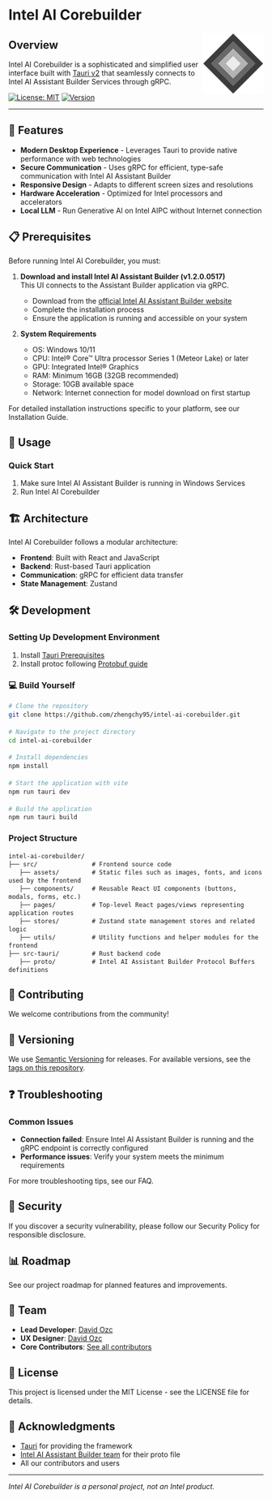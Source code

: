 # Intel AI Corebuilder

<img src="src/assets/logo.png" alt="Intel AI Corebuilder Logo" width="120" align="right"/>

## Overview

Intel AI Corebuilder is a sophisticated and simplified user interface built with [Tauri v2](https://tauri.app/) that seamlessly connects to Intel AI Assistant Builder Services through gRPC.

[![License: MIT](https://img.shields.io/badge/License-MIT-blue.svg)](LICENSE)
[![Version](https://img.shields.io/badge/version-0.1.0-brightgreen)](https://github.com/zhengchy95/intel-ai-corebuilder/releases)

---

## 🚀 Features

- **Modern Desktop Experience** - Leverages Tauri to provide native performance with web technologies
- **Secure Communication** - Uses gRPC for efficient, type-safe communication with Intel AI Assistant Builder
- **Responsive Design** - Adapts to different screen sizes and resolutions
- **Hardware Acceleration** - Optimized for Intel processors and accelerators
- **Local LLM** - Run Generative AI on Intel AIPC without Internet connection

## 📋 Prerequisites

Before running Intel AI Corebuilder, you must:

1. **Download and install Intel AI Assistant Builder (v1.2.0.0517)**  
   This UI connects to the Assistant Builder application via gRPC.

   - Download from the [official Intel AI Assistant Builder website](https://aibuilder.intel.com)
   - Complete the installation process
   - Ensure the application is running and accessible on your system

2. **System Requirements**
   - OS: Windows 10/11
   - CPU: Intel® Core™ Ultra processor Series 1 (Meteor Lake) or later
   - GPU: Integrated Intel® Graphics
   - RAM: Minimum 16GB (32GB recommended)
   - Storage: 10GB available space
   - Network: Internet connection for model download on first startup

For detailed installation instructions specific to your platform, see our Installation Guide.

## 📖 Usage

### Quick Start

1. Make sure Intel AI Assistant Builder is running in Windows Services
2. Run Intel AI Corebuilder

## 🏗️ Architecture

Intel AI Corebuilder follows a modular architecture:

- **Frontend**: Built with React and JavaScript
- **Backend**: Rust-based Tauri application
- **Communication**: gRPC for efficient data transfer
- **State Management**: Zustand

## 🛠️ Development

### Setting Up Development Environment

1. Install [Tauri Prerequisites](https://v2.tauri.app/start/prerequisites/)
2. Install protoc following [Protobuf guide](https://protobuf.dev/installation/)

### 💻 Build Yourself

```bash
# Clone the repository
git clone https://github.com/zhengchy95/intel-ai-corebuilder.git

# Navigate to the project directory
cd intel-ai-corebuilder

# Install dependencies
npm install

# Start the application with vite
npm run tauri dev

# Build the application
npm run tauri build
```

### Project Structure

```
intel-ai-corebuilder/
├── src/               # Frontend source code
   ├── assets/         # Static files such as images, fonts, and icons used by the frontend
   ├── components/     # Reusable React UI components (buttons, modals, forms, etc.)
   ├── pages/          # Top-level React pages/views representing application routes
   ├── stores/         # Zustand state management stores and related logic
   ├── utils/          # Utility functions and helper modules for the frontend
├── src-tauri/         # Rust backend code
   ├── proto/          # Intel AI Assistant Builder Protocol Buffers definitions
```

## 📝 Contributing

We welcome contributions from the community!

## 📄 Versioning

We use [Semantic Versioning](https://semver.org/) for releases. For available versions, see the [tags on this repository](https://github.com/zhengchy95/intel-ai-corebuilder/tags).

## ❓ Troubleshooting

### Common Issues

- **Connection failed**: Ensure Intel AI Assistant Builder is running and the gRPC endpoint is correctly configured
- **Performance issues**: Verify your system meets the minimum requirements

For more troubleshooting tips, see our FAQ.

## 🔐 Security

If you discover a security vulnerability, please follow our Security Policy for responsible disclosure.

## 📊 Roadmap

See our project roadmap for planned features and improvements.

## 👥 Team

- **Lead Developer**: [David Ozc](https://github.com/zhengchy95)
- **UX Designer**: [David Ozc](https://github.com/zhengchy95)
- **Core Contributors**: [See all contributors](https://github.com/intel/corebuilder/graphs/contributors)

## 📜 License

This project is licensed under the MIT License - see the LICENSE file for details.

## 🙏 Acknowledgments

- [Tauri](https://tauri.app/) for providing the framework
- [Intel AI Assistant Builder team](https://github.com/intel/intel-ai-assistant-builder) for their proto file
- All our contributors and users

---

_Intel AI Corebuilder is a personal project, not an Intel product._
